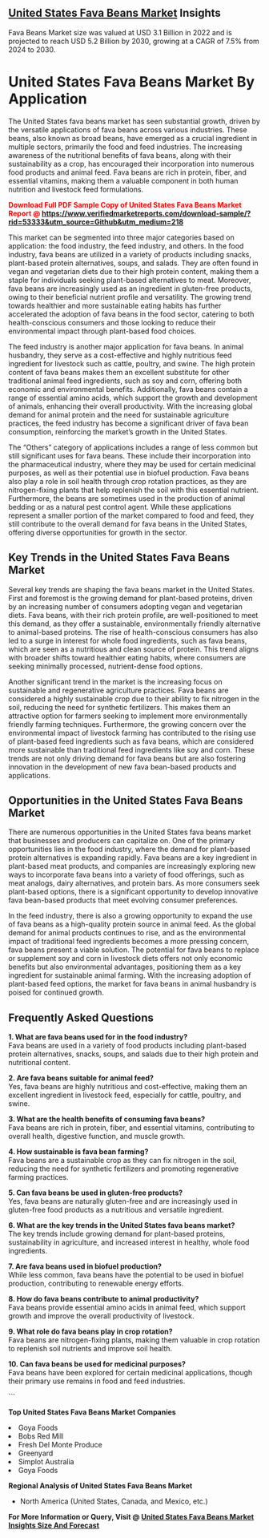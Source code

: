 <h2><a href="https://www.verifiedmarketreports.com/download-sample/?rid=53333&amp;utm_source=Github&amp;utm_medium=218" target="_blank">United States Fava Beans Market</a> Insights</h2><p>Fava Beans Market size was valued at USD 3.1 Billion in 2022 and is projected to reach USD 5.2 Billion by 2030, growing at a CAGR of 7.5% from 2024 to 2030.</p><p> <h1>United States Fava Beans Market By Application</h1> <p>The United States fava beans market has seen substantial growth, driven by the versatile applications of fava beans across various industries. These beans, also known as broad beans, have emerged as a crucial ingredient in multiple sectors, primarily the food and feed industries. The increasing awareness of the nutritional benefits of fava beans, along with their sustainability as a crop, has encouraged their incorporation into numerous food products and animal feed. Fava beans are rich in protein, fiber, and essential vitamins, making them a valuable component in both human nutrition and livestock feed formulations.</p> <p><strong><p><span class=""><span style="color: #ff0000;"><strong>Download Full PDF Sample Copy of United States Fava Beans Market Report</strong> @ </span><a href="https://www.verifiedmarketreports.com/download-sample/?rid=53333&amp;utm_source=Github&amp;utm_medium=218" target="_blank">https://www.verifiedmarketreports.com/download-sample/?rid=53333&amp;utm_source=Github&amp;utm_medium=218</a></span></p></strong></p> <p>This market can be segmented into three major categories based on application: the food industry, the feed industry, and others. In the food industry, fava beans are utilized in a variety of products including snacks, plant-based protein alternatives, soups, and salads. They are often found in vegan and vegetarian diets due to their high protein content, making them a staple for individuals seeking plant-based alternatives to meat. Moreover, fava beans are increasingly used as an ingredient in gluten-free products, owing to their beneficial nutrient profile and versatility. The growing trend towards healthier and more sustainable eating habits has further accelerated the adoption of fava beans in the food sector, catering to both health-conscious consumers and those looking to reduce their environmental impact through plant-based food choices.</p> <p>The feed industry is another major application for fava beans. In animal husbandry, they serve as a cost-effective and highly nutritious feed ingredient for livestock such as cattle, poultry, and swine. The high protein content of fava beans makes them an excellent substitute for other traditional animal feed ingredients, such as soy and corn, offering both economic and environmental benefits. Additionally, fava beans contain a range of essential amino acids, which support the growth and development of animals, enhancing their overall productivity. With the increasing global demand for animal protein and the need for sustainable agriculture practices, the feed industry has become a significant driver of fava bean consumption, reinforcing the market’s growth in the United States.</p> <p>The “Others” category of applications includes a range of less common but still significant uses for fava beans. These include their incorporation into the pharmaceutical industry, where they may be used for certain medicinal purposes, as well as their potential use in biofuel production. Fava beans also play a role in soil health through crop rotation practices, as they are nitrogen-fixing plants that help replenish the soil with this essential nutrient. Furthermore, the beans are sometimes used in the production of animal bedding or as a natural pest control agent. While these applications represent a smaller portion of the market compared to food and feed, they still contribute to the overall demand for fava beans in the United States, offering diverse opportunities for growth in the sector.</p> <h2>Key Trends in the United States Fava Beans Market</h2> <p>Several key trends are shaping the fava beans market in the United States. First and foremost is the growing demand for plant-based proteins, driven by an increasing number of consumers adopting vegan and vegetarian diets. Fava beans, with their rich protein profile, are well-positioned to meet this demand, as they offer a sustainable, environmentally friendly alternative to animal-based proteins. The rise of health-conscious consumers has also led to a surge in interest for whole food ingredients, such as fava beans, which are seen as a nutritious and clean source of protein. This trend aligns with broader shifts toward healthier eating habits, where consumers are seeking minimally processed, nutrient-dense food options.</p> <p>Another significant trend in the market is the increasing focus on sustainable and regenerative agriculture practices. Fava beans are considered a highly sustainable crop due to their ability to fix nitrogen in the soil, reducing the need for synthetic fertilizers. This makes them an attractive option for farmers seeking to implement more environmentally friendly farming techniques. Furthermore, the growing concern over the environmental impact of livestock farming has contributed to the rising use of plant-based feed ingredients such as fava beans, which are considered more sustainable than traditional feed ingredients like soy and corn. These trends are not only driving demand for fava beans but are also fostering innovation in the development of new fava bean-based products and applications.</p> <h2>Opportunities in the United States Fava Beans Market</h2> <p>There are numerous opportunities in the United States fava beans market that businesses and producers can capitalize on. One of the primary opportunities lies in the food industry, where the demand for plant-based protein alternatives is expanding rapidly. Fava beans are a key ingredient in plant-based meat products, and companies are increasingly exploring new ways to incorporate fava beans into a variety of food offerings, such as meat analogs, dairy alternatives, and protein bars. As more consumers seek plant-based options, there is a significant opportunity to develop innovative fava bean-based products that meet evolving consumer preferences.</p> <p>In the feed industry, there is also a growing opportunity to expand the use of fava beans as a high-quality protein source in animal feed. As the global demand for animal products continues to rise, and as the environmental impact of traditional feed ingredients becomes a more pressing concern, fava beans present a viable solution. The potential for fava beans to replace or supplement soy and corn in livestock diets offers not only economic benefits but also environmental advantages, positioning them as a key ingredient for sustainable animal farming. With the increasing adoption of plant-based feed options, the market for fava beans in animal husbandry is poised for continued growth.</p> <h2>Frequently Asked Questions</h2> <p><strong>1. What are fava beans used for in the food industry?</strong><br> Fava beans are used in a variety of food products including plant-based protein alternatives, snacks, soups, and salads due to their high protein and nutritional content.</p> <p><strong>2. Are fava beans suitable for animal feed?</strong><br> Yes, fava beans are highly nutritious and cost-effective, making them an excellent ingredient in livestock feed, especially for cattle, poultry, and swine.</p> <p><strong>3. What are the health benefits of consuming fava beans?</strong><br> Fava beans are rich in protein, fiber, and essential vitamins, contributing to overall health, digestive function, and muscle growth.</p> <p><strong>4. How sustainable is fava bean farming?</strong><br> Fava beans are a sustainable crop as they can fix nitrogen in the soil, reducing the need for synthetic fertilizers and promoting regenerative farming practices.</p> <p><strong>5. Can fava beans be used in gluten-free products?</strong><br> Yes, fava beans are naturally gluten-free and are increasingly used in gluten-free food products as a nutritious and versatile ingredient.</p> <p><strong>6. What are the key trends in the United States fava beans market?</strong><br> The key trends include growing demand for plant-based proteins, sustainability in agriculture, and increased interest in healthy, whole food ingredients.</p> <p><strong>7. Are fava beans used in biofuel production?</strong><br> While less common, fava beans have the potential to be used in biofuel production, contributing to renewable energy efforts.</p> <p><strong>8. How do fava beans contribute to animal productivity?</strong><br> Fava beans provide essential amino acids in animal feed, which support growth and improve the overall productivity of livestock.</p> <p><strong>9. What role do fava beans play in crop rotation?</strong><br> Fava beans are nitrogen-fixing plants, making them valuable in crop rotation to replenish soil nutrients and improve soil health.</p> <p><strong>10. Can fava beans be used for medicinal purposes?</strong><br> Fava beans have been explored for certain medicinal applications, though their primary use remains in food and feed industries.</p> ```</p><p><strong>Top United States Fava Beans Market Companies</strong></p><div data-test-id=""><p><li>Goya Foods</li><li> Bobs Red Mill</li><li> Fresh Del Monte Produce</li><li> Greenyard</li><li> Simplot Australia</li><li> Goya Foods</li></p><div><strong>Regional Analysis of&nbsp;United States Fava Beans Market</strong></div><ul><li dir="ltr"><p dir="ltr">North America&nbsp;(United States, Canada, and Mexico, etc.)</p></li></ul><p><strong>For More Information or Query, Visit @&nbsp;</strong><strong><a href="https://www.verifiedmarketreports.com/product/global-fava-beans-market-2019-by-manufacturers-regions-type-and-application-forecast-to-2024/?utm_source=Github&amp;utm_medium=218" target="_blank">United States Fava Beans Market Insights Size And Forecast</a></strong></p></div>
